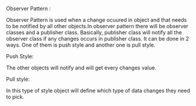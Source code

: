Observer Pattern :

Observer Pattern is used when a change ocuured in object and that needs to be notified by all other objects.In observer pattern there will be observer classes and a publisher class. Basically, publisher class will notify all the observer class if any changes occurs in publisher class.
It can be done in 2 ways. One of them is push style and another one is pull style.

Push Style:

The other objects will notify and will get every changes value.

Pull style:

In this type of style object will define which type of data changes they need to pick.
